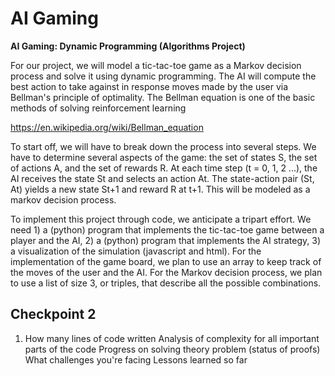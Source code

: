 # AI Gaming
**AI Gaming: Dynamic Programming (Algorithms Project)**

For our project, we will model a tic-tac-toe game as a Markov decision process and solve it using dynamic programming. The AI will compute the best action to take against in response moves made by the user via Bellman's principle of optimality. The Bellman equation is one of the basic methods of solving reinforcement learning

https://en.wikipedia.org/wiki/Bellman_equation

To start off, we will have to break down the process into several steps.  We have to determine several aspects of the game: the set of states S, the set of actions A, and the set of rewards R. At each time step (t = 0, 1, 2 ...), the AI receives the state St and selects an action At. The state-action pair (St, At) yields a new state St+1 and reward R at t+1. This will be modeled as a markov decision process.

To implement this project through code, we anticipate a tripart effort. We need 1) a (python) program that implements the tic-tac-toe game between a player and the AI, 2) a (python) program that implements the AI strategy, 3) a visualization of the simulation (javascript and html). For the implementation of the game board, we plan to use an array to keep track of the moves of the user and the AI. For the Markov decision process, we plan to use a list of size 3, or triples, that describe all the possible combinations.


## Checkpoint 2
1. How many lines of code written
Analysis of complexity for all important parts of the code
Progress on solving theory problem (status of proofs)
What challenges you're facing
Lessons learned so far
